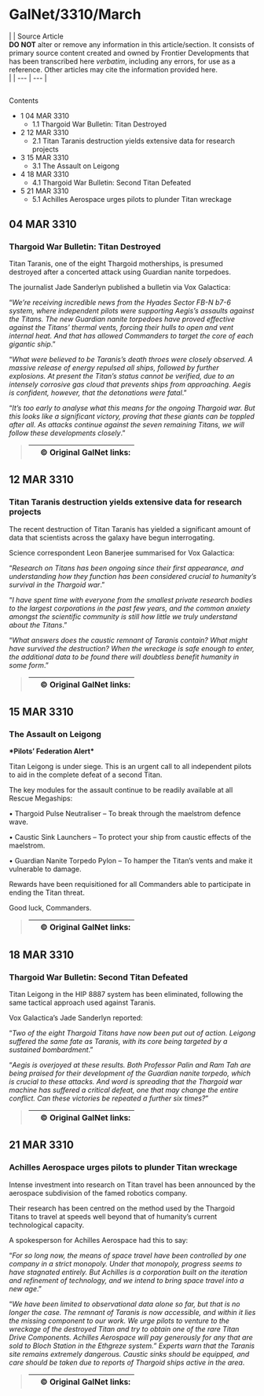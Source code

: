 # GalNet/3310/March
|  | Source Article
<br>**DO NOT** alter or remove any information in this article/section. It consists of primary source content created and owned by Frontier Developments that has been transcribed here *verbatim*, including any errors, for use as a reference. Other articles may cite the information provided here.<br> |
| --- | --- |

## 

Contents

- 1 04 MAR 3310
    - 1.1 Thargoid War Bulletin: Titan Destroyed
- 2 12 MAR 3310
    - 2.1 Titan Taranis destruction yields extensive data for research projects
- 3 15 MAR 3310
    - 3.1 The Assault on Leigong
- 4 18 MAR 3310
    - 4.1 Thargoid War Bulletin: Second Titan Defeated
- 5 21 MAR 3310
    - 5.1 Achilles Aerospace urges pilots to plunder Titan wreckage

## 04 MAR 3310

### Thargoid War Bulletin: Titan Destroyed

Titan Taranis, one of the eight Thargoid motherships, is presumed destroyed after a concerted attack using Guardian nanite torpedoes.

The journalist Jade Sanderlyn published a bulletin via Vox Galactica:

“*We’re receiving incredible news from the Hyades Sector FB-N b7-6 system, where independent pilots were supporting Aegis’s assaults against the Titans. The new Guardian nanite torpedoes have proved effective against the Titans’ thermal vents, forcing their hulls to open and vent internal heat. And that has allowed Commanders to target the core of each gigantic ship*.”

“*What were believed to be Taranis’s death throes were closely observed. A massive release of energy repulsed all ships, followed by further explosions. At present the Titan’s status cannot be verified, due to an intensely corrosive gas cloud that prevents ships from approaching. Aegis is confident, however, that the detonations were fatal*.”

“*It’s too early to analyse what this means for the ongoing Thargoid war. But this looks like a significant victory, proving that these giants can be toppled after all. As attacks continue against the seven remaining Titans, we will follow these developments closely*.”

> 
> 
> 
> |  | © Original GalNet links: |
> | --- | --- |
> 

## 12 MAR 3310

### Titan Taranis destruction yields extensive data for research projects

The recent destruction of Titan Taranis has yielded a significant amount of data that scientists across the galaxy have begun interrogating.

Science correspondent Leon Banerjee summarised for Vox Galactica:

“*Research on Titans has been ongoing since their first appearance, and understanding how they function has been considered crucial to humanity’s survival in the Thargoid war*.”

“*I have spent time with everyone from the smallest private research bodies to the largest corporations in the past few years, and the common anxiety amongst the scientific community is still how little we truly understand about the Titans*.”

“*What answers does the caustic remnant of Taranis contain? What might have survived the destruction? When the wreckage is safe enough to enter, the additional data to be found there will doubtless benefit humanity in some form*.”

> 
> 
> 
> |  | © Original GalNet links: |
> | --- | --- |
> 

## 15 MAR 3310

### The Assault on Leigong

**\*Pilots’ Federation Alert\***

Titan Leigong is under siege. This is an urgent call to all independent pilots to aid in the complete defeat of a second Titan.

The key modules for the assault continue to be readily available at all Rescue Megaships:

• Thargoid Pulse Neutraliser – To break through the maelstrom defence wave.

• Caustic Sink Launchers – To protect your ship from caustic effects of the maelstrom.

• Guardian Nanite Torpedo Pylon – To hamper the Titan’s vents and make it vulnerable to damage.

Rewards have been requisitioned for all Commanders able to participate in ending the Titan threat.

Good luck, Commanders.

> 
> 
> 
> |  | © Original GalNet links: |
> | --- | --- |
> 

## 18 MAR 3310

### Thargoid War Bulletin: Second Titan Defeated

Titan Leigong in the HIP 8887 system has been eliminated, following the same tactical approach used against Taranis.

Vox Galactica’s Jade Sanderlyn reported:

“*Two of the eight Thargoid Titans have now been put out of action. Leigong suffered the same fate as Taranis, with its core being targeted by a sustained bombardment*.”

“*Aegis is overjoyed at these results. Both Professor Palin and Ram Tah are being praised for their development of the Guardian nanite torpedo, which is crucial to these attacks. And word is spreading that the Thargoid war machine has suffered a critical defeat, one that may change the entire conflict. Can these victories be repeated a further six times?*”

> 
> 
> 
> |  | © Original GalNet links: |
> | --- | --- |
> 

## 21 MAR 3310

### Achilles Aerospace urges pilots to plunder Titan wreckage

Intense investment into research on Titan travel has been announced by the aerospace subdivision of the famed robotics company.

Their research has been centred on the method used by the Thargoid Titans to travel at speeds well beyond that of humanity’s current technological capacity.

A spokesperson for Achilles Aerospace had this to say:

“*For so long now, the means of space travel have been controlled by one company in a strict monopoly. Under that monopoly, progress seems to have stagnated entirely. But Achilles is a corporation built on the iteration and refinement of technology, and we intend to bring space travel into a new age*.”

“*We have been limited to observational data alone so far, but that is no longer the case. The remnant of Taranis is now accessible, and within it lies the missing component to our work. We urge pilots to venture to the wreckage of the destroyed Titan and try to obtain one of the rare Titan Drive Components. Achilles Aerospace will pay generously for any that are sold to Bloch Station in the Ethgreze system.” Experts warn that the Taranis site remains extremely dangerous. Caustic sinks should be equipped, and care should be taken due to reports of Thargoid ships active in the area*.

> 
> 
> 
> |  | © Original GalNet links: |
> | --- | --- |
>